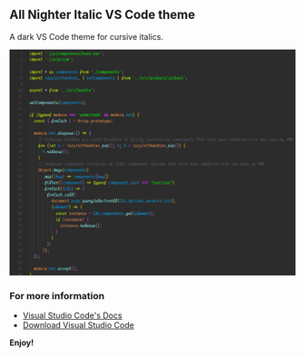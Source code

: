 ## All Nighter Italic VS Code theme
A dark VS Code theme for cursive italics.

![All Nighter Italic](https://github.com/martinenzinger/allnighter/raw/main/preview.png "All Nighter Italic")


### For more information
* [Visual Studio Code's Docs](http://code.visualstudio.com/docs)
* [Download Visual Studio Code](https://code.visualstudio.com/download)

**Enjoy!**
